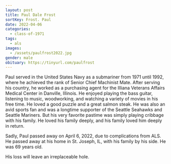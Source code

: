```yaml
---
layout: post
title: Paul Dale Frost
sortKey: Frost. Paul
date: 2022-04-06
categories:
  - class-of-1971
tags:
  - als
images:
  - /assets/paulfrost2022.jpg
gender: male
obituary: https://tinyurl.com/paulfrost
---
```

Paul served in the United States Navy as a submariner from 1971 until 1992, where he achieved the rank of Senior Chief Machinist Mate. After serving his country, he worked as a purchasing agent for the Illiana Veterans Affairs Medical Center in Danville, Illinois. He enjoyed playing the bass guitar, listening to music, woodworking, and watching a variety of movies in his free time. He loved a good puzzle and a great salmon steak. He was also an avid sports fan and was a longtime supporter of the Seattle Seahawks and Seattle Mariners. But his very favorite pastime was simply playing cribbage with his family. He loved his family deeply, and his family loved him deeply in return.

Sadly, Paul passed away on April 6, 2022, due to complications from ALS. He passed away at his home in St. Joseph, IL, with his family by his side. He was 69 years old. 

His loss will leave an irreplaceable hole.